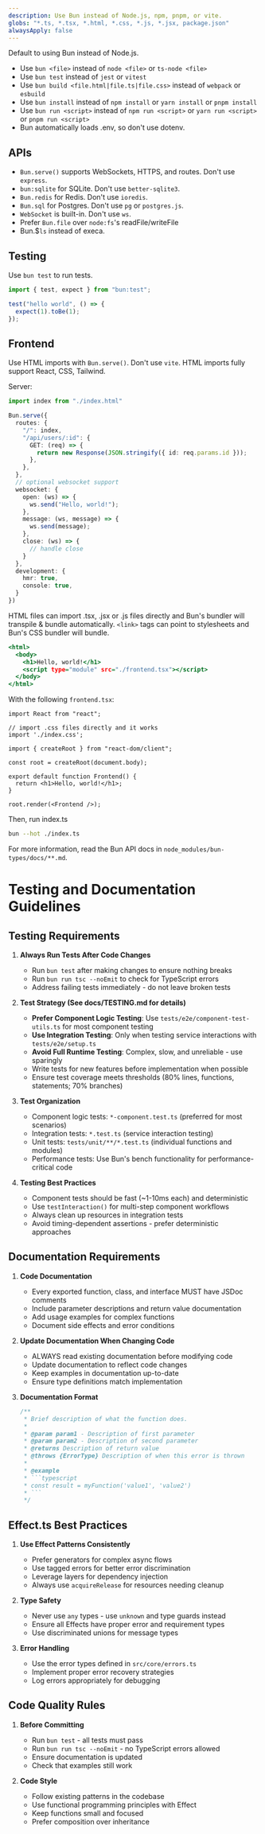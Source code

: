 ```yaml
---
description: Use Bun instead of Node.js, npm, pnpm, or vite.
globs: "*.ts, *.tsx, *.html, *.css, *.js, *.jsx, package.json"
alwaysApply: false
---
```


Default to using Bun instead of Node.js.

- Use `bun <file>` instead of `node <file>` or `ts-node <file>`
- Use `bun test` instead of `jest` or `vitest`
- Use `bun build <file.html|file.ts|file.css>` instead of `webpack` or `esbuild`
- Use `bun install` instead of `npm install` or `yarn install` or `pnpm install`
- Use `bun run <script>` instead of `npm run <script>` or `yarn run <script>` or `pnpm run <script>`
- Bun automatically loads .env, so don't use dotenv.

## APIs

- `Bun.serve()` supports WebSockets, HTTPS, and routes. Don't use `express`.
- `bun:sqlite` for SQLite. Don't use `better-sqlite3`.
- `Bun.redis` for Redis. Don't use `ioredis`.
- `Bun.sql` for Postgres. Don't use `pg` or `postgres.js`.
- `WebSocket` is built-in. Don't use `ws`.
- Prefer `Bun.file` over `node:fs`'s readFile/writeFile
- Bun.$`ls` instead of execa.

## Testing

Use `bun test` to run tests.

```ts#index.test.ts
import { test, expect } from "bun:test";

test("hello world", () => {
  expect(1).toBe(1);
});
```

## Frontend

Use HTML imports with `Bun.serve()`. Don't use `vite`. HTML imports fully support React, CSS, Tailwind.

Server:

```ts#index.ts
import index from "./index.html"

Bun.serve({
  routes: {
    "/": index,
    "/api/users/:id": {
      GET: (req) => {
        return new Response(JSON.stringify({ id: req.params.id }));
      },
    },
  },
  // optional websocket support
  websocket: {
    open: (ws) => {
      ws.send("Hello, world!");
    },
    message: (ws, message) => {
      ws.send(message);
    },
    close: (ws) => {
      // handle close
    }
  },
  development: {
    hmr: true,
    console: true,
  }
})
```

HTML files can import .tsx, .jsx or .js files directly and Bun's bundler will transpile & bundle automatically. `<link>` tags can point to stylesheets and Bun's CSS bundler will bundle.

```html#index.html
<html>
  <body>
    <h1>Hello, world!</h1>
    <script type="module" src="./frontend.tsx"></script>
  </body>
</html>
```

With the following `frontend.tsx`:

```tsx#frontend.tsx
import React from "react";

// import .css files directly and it works
import './index.css';

import { createRoot } from "react-dom/client";

const root = createRoot(document.body);

export default function Frontend() {
  return <h1>Hello, world!</h1>;
}

root.render(<Frontend />);
```

Then, run index.ts

```sh
bun --hot ./index.ts
```

For more information, read the Bun API docs in `node_modules/bun-types/docs/**.md`.

# Testing and Documentation Guidelines

## Testing Requirements

1. **Always Run Tests After Code Changes**
   - Run `bun test` after making changes to ensure nothing breaks
   - Run `bun run tsc --noEmit` to check for TypeScript errors
   - Address failing tests immediately - do not leave broken tests

2. **Test Strategy (See docs/TESTING.md for details)**
   - **Prefer Component Logic Testing**: Use `tests/e2e/component-test-utils.ts` for most component testing
   - **Use Integration Testing**: Only when testing service interactions with `tests/e2e/setup.ts`
   - **Avoid Full Runtime Testing**: Complex, slow, and unreliable - use sparingly
   - Write tests for new features before implementation when possible
   - Ensure test coverage meets thresholds (80% lines, functions, statements; 70% branches)

3. **Test Organization**
   - Component logic tests: `*-component.test.ts` (preferred for most scenarios)
   - Integration tests: `*.test.ts` (service interaction testing)
   - Unit tests: `tests/unit/**/*.test.ts` (individual functions and modules)
   - Performance tests: Use Bun's bench functionality for performance-critical code

4. **Testing Best Practices**
   - Component tests should be fast (~1-10ms each) and deterministic
   - Use `testInteraction()` for multi-step component workflows
   - Always clean up resources in integration tests
   - Avoid timing-dependent assertions - prefer deterministic approaches

## Documentation Requirements

1. **Code Documentation**
   - Every exported function, class, and interface MUST have JSDoc comments
   - Include parameter descriptions and return value documentation
   - Add usage examples for complex functions
   - Document side effects and error conditions

2. **Update Documentation When Changing Code**
   - ALWAYS read existing documentation before modifying code
   - Update documentation to reflect code changes
   - Keep examples in documentation up-to-date
   - Ensure type definitions match implementation

3. **Documentation Format**
   ```typescript
   /**
    * Brief description of what the function does.
    * 
    * @param param1 - Description of first parameter
    * @param param2 - Description of second parameter
    * @returns Description of return value
    * @throws {ErrorType} Description of when this error is thrown
    * 
    * @example
    * ```typescript
    * const result = myFunction('value1', 'value2')
    * ```
    */
   ```

## Effect.ts Best Practices

1. **Use Effect Patterns Consistently**
   - Prefer generators for complex async flows
   - Use tagged errors for better error discrimination
   - Leverage layers for dependency injection
   - Always use `acquireRelease` for resources needing cleanup

2. **Type Safety**
   - Never use `any` types - use `unknown` and type guards instead
   - Ensure all Effects have proper error and requirement types
   - Use discriminated unions for message types

3. **Error Handling**
   - Use the error types defined in `src/core/errors.ts`
   - Implement proper error recovery strategies
   - Log errors appropriately for debugging

## Code Quality Rules

1. **Before Committing**
   - Run `bun test` - all tests must pass
   - Run `bun run tsc --noEmit` - no TypeScript errors allowed
   - Ensure documentation is updated
   - Check that examples still work

2. **Code Style**
   - Follow existing patterns in the codebase
   - Use functional programming principles with Effect
   - Keep functions small and focused
   - Prefer composition over inheritance
